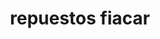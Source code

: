 ---
title: "repuestos fiacar"
url: /puerto-la-cruz/repuestos-fiacar/
shop: piezas de automóviles
---